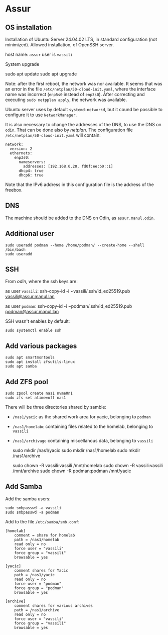 # Assur

## OS installation

Installation of Ubuntu Server 24.04.02 LTS, in standard configuration (not minimized).
Allowed installation, of OpenSSH server.

host name: `assur`
user is `vassili`

System upgrade

   sudo apt update
   sudo apt upgrade

Note: after the first reboot, the network was nor available.
It seems that was an error in the file `/etc/netplan/50-cloud-init.yaml`, where the interface name was incorrect (`enp5s0` instead of `enp3s0`).
After correcting and executing `sudo netpplan apply`, the network was available.

Ubuntu server uses by default `systemd-networkd`, but it cound be possible to configure it to use `NetworkManager`.

It is also necessary to change the addresses of the DNS, to use the DNS on `odin`. That can be done also by *netplan*. The configuration file `/etc/netplan/50-cloud-init.yaml`
will contain:

```config
network:
  version: 2
  ethernets:
    enp3s0:
      nameservers:
        addresses: [192.168.0.20, fd0f:ee:b0::1]
      dhcp4: true
      dhcp6: true
```

Note that the IPv6 address in this configuration file is the address of the freebox.

## DNS

The machine should be added to the DNS on Odin, as `assur.manul.odin`.

## Additional user		

	sudo useradd podman --home /home/podman/ --create-home --shell /bin/bash
	sudo useradd 

## SSH

From *odin*, where the ssh keys are:

as user `vassili`:
	ssh-copy-id -i ~vassili/.ssh/id_ed25519.pub vassili@assur.manul.lan


as user `podman`:
	ssh-copy-id -i ~podman/.ssh/id_ed25519.pub podman@assur.manul.lan

SSH wasn't enables by default:

    sudo systemctl enable ssh

## Add various packages

    sudo apt smartmontools
    sudo apt install zfsutils-linux
    sudo apt samba
    
## Add ZFS pool

    sudo zpool create nas1 nvme0n1
    sudo zfs set atime=off nas1

There will be three directories shared by samble:

* `/nas1/yacic` as the shared work area for yacic, belonging to `podman`
* `/nas1/homelabc` containing files related to the homelab, belonging to `vassili`
* `/nas1/archivage` containing miscellanous data, belonging to `vassili`

    sudo mkdir /nas1/yacic
    sudo mkdir /nas1/homelab
    sudo mkdir /nas1/archive
    
    sudo chown -R vassili:vassili /mnt/homelab
    sudo chown -R vassili:vassili /mnt/archive
    sudo chown -R podman:podman /mnt/yacic

## Add Samba

Add the samba users:

    sudo smbpasswd -a vassili
    sudo smbpasswd -a podman

Add to the file `/etc/samba/smb.conf`:

```config
[homelab]
    comment = share for homelab
    path = /nas1/homelab
    read only = no
    force user = "vassili"
    force group = "vassili"
    browsable = yes

[yacic]
    comment shares for Yacic
    path = /nas1/yacic
    read only = no
    force user = "podman"
    force group = "podman"
    browsable = yes

[archive]
    comment shares for various archives
    path = /nas1/archive
    read only = no
    force user = "vassili"
    force group = "vassili"
    browsable = yes
```
